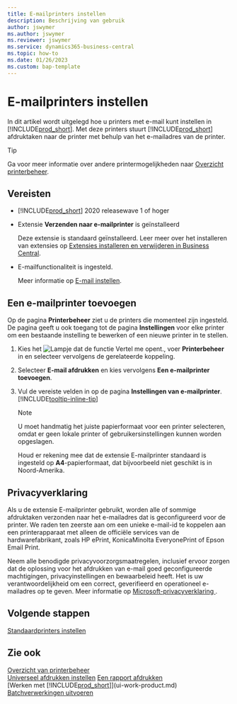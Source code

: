 ```yaml
---
title: E-mailprinters instellen
description: Beschrijving van gebruik
author: jswymer
ms.author: jswymer
ms.reviewer: jswymer
ms.service: dynamics365-business-central
ms.topic: how-to
ms.date: 01/26/2023
ms.custom: bap-template
---
```

# E-mailprinters instellen

In dit artikel wordt uitgelegd hoe u printers met e-mail kunt instellen in [!INCLUDE[prod_short](includes/prod_short.md)]. Met deze printers stuurt [!INCLUDE[prod_short](includes/prod_short.md)] afdruktaken naar de printer met behulp van het e-mailadres van de printer.

> [!TIP]
> Ga voor meer informatie over andere printermogelijkheden naar [Overzicht printerbeheer](admin-printer-setup-overview.md). 

## Vereisten

- [!INCLUDE[prod_short](includes/prod_short.md)] 2020 releasewave 1 of hoger
- Extensie **Verzenden naar e-mailprinter** is geïnstalleerd

    Deze extensie is standaard geïnstalleerd. Leer meer over het installeren van extensies op [Extensies installeren en verwijderen in Business Central](ui-extensions-install-uninstall.md).
- E-mailfunctionaliteit is ingesteld.

   Meer informatie op [E-mail instellen](admin-how-setup-email.md).

## Een e-mailprinter toevoegen

Op de pagina **Printerbeheer** ziet u de printers die momenteel zijn ingesteld. De pagina geeft u ook toegang tot de pagina **Instellingen** voor elke printer om een bestaande instelling te bewerken of een nieuwe printer in te stellen.

1. Kies het ![Lampje dat de functie Vertel me opent.](media/ui-search/search_small.png "Vertel me wat u wilt doen"), voer **Printerbeheer** in en selecteer vervolgens de gerelateerde koppeling.
2. Selecteer **E-mail afdrukken** en kies vervolgens **Een e-mailprinter toevoegen**.
3. Vul de vereiste velden in op de pagina **Instellingen van e-mailprinter**. [!INCLUDE[tooltip-inline-tip](includes/tooltip-inline-tip_md.md)]

    > [!NOTE]
    > U moet handmatig het juiste papierformaat voor een printer selecteren, omdat er geen lokale printer of gebruikersinstellingen kunnen worden opgeslagen.
    >
    > Houd er rekening mee dat de extensie E-mailprinter standaard is ingesteld op **A4**-papierformaat, dat bijvoorbeeld niet geschikt is in Noord-Amerika.

## Privacyverklaring

Als u de extensie E-mailprinter gebruikt, worden alle of sommige afdruktaken verzonden naar het e-mailadres dat is geconfigureerd voor de printer. We raden ten zeerste aan om een unieke e-mail-id te koppelen aan een printerapparaat met alleen de officiële services van de hardwarefabrikant, zoals HP ePrint, KonicaMinolta EveryonePrint of Epson Email Print.

Neem alle benodigde privacyvoorzorgsmaatregelen, inclusief ervoor zorgen dat de oplossing voor het afdrukken van e-mail goed geconfigureerde machtigingen, privacyinstellingen en bewaarbeleid heeft. Het is uw verantwoordelijkheid om een correct, geverifieerd en operationeel e-mailadres op te geven. Meer informatie op [Microsoft-privacyverklaring ](https://privacy.microsoft.com/privacystatement).

## Volgende stappen

[Standaardprinters instellen](ui-specify-printer-selection-reports.md)

## Zie ook

[Overzicht van printerbeheer](admin-printer-setup-overview.md)  
[Universeel afdrukken instellen](admin-printer-setup-universal-print.md)
[Een rapport afdrukken](ui-work-report.md#PrintReport)  
[Werken met [!INCLUDE[prod_short](includes/prod_short.md)]](ui-work-product.md)  
[Batchverwerkingen uitvoeren](ui-how-run-batch-jobs.md)  
